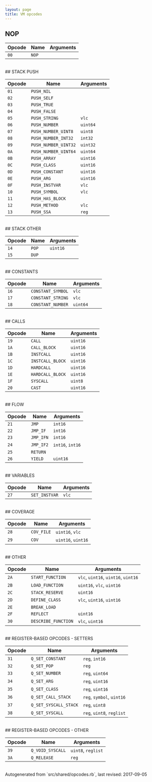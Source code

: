 ```yaml
---
layout: page
title: VM opcodes
---
```


## NOP

|Opcode |Name    |Arguments|
|-------|--------|---------|
|`00`|`NOP`||

<br>
## STACK PUSH

|Opcode |Name    |Arguments|
|-------|--------|---------|
|`01`|`PUSH_NIL`||
|`02`|`PUSH_SELF`||
|`03`|`PUSH_TRUE`||
|`04`|`PUSH_FALSE`||
|`05`|`PUSH_STRING`|`vlc`|
|`06`|`PUSH_NUMBER`|`uint64`|
|`07`|`PUSH_NUMBER_UINT8`|`uint8`|
|`08`|`PUSH_NUMBER_INT32`|`int32`|
|`09`|`PUSH_NUMBER_UINT32`|`uint32`|
|`0A`|`PUSH_NUMBER_UINT64`|`uint64`|
|`0B`|`PUSH_ARRAY`|`uint16`|
|`0C`|`PUSH_CLASS`|`uint16`|
|`0D`|`PUSH_CONSTANT`|`uint16`|
|`0E`|`PUSH_ARG`|`uint16`|
|`0F`|`PUSH_INSTVAR`|`vlc`|
|`10`|`PUSH_SYMBOL`|`vlc`|
|`11`|`PUSH_HAS_BLOCK`||
|`12`|`PUSH_METHOD`|`vlc`|
|`13`|`PUSH_SSA`|`reg`|

<br>
## STACK OTHER

|Opcode |Name    |Arguments|
|-------|--------|---------|
|`14`|`POP`|`uint16`|
|`15`|`DUP`||

<br>
## CONSTANTS

|Opcode |Name    |Arguments|
|-------|--------|---------|
|`16`|`CONSTANT_SYMBOL`|`vlc`|
|`17`|`CONSTANT_STRING`|`vlc`|
|`18`|`CONSTANT_NUMBER`|`uint64`|

<br>
## CALLS

|Opcode |Name    |Arguments|
|-------|--------|---------|
|`19`|`CALL`|`uint16`|
|`1A`|`CALL_BLOCK`|`uint16`|
|`1B`|`INSTCALL`|`uint16`|
|`1C`|`INSTCALL_BLOCK`|`uint16`|
|`1D`|`HARDCALL`|`uint16`|
|`1E`|`HARDCALL_BLOCK`|`uint16`|
|`1F`|`SYSCALL`|`uint8`|
|`20`|`CAST`|`uint16`|

<br>
## FLOW

|Opcode |Name    |Arguments|
|-------|--------|---------|
|`21`|`JMP`|`int16`|
|`22`|`JMP_IF`|`int16`|
|`23`|`JMP_IFN`|`int16`|
|`24`|`JMP_IF2`|`int16`, `int16`|
|`25`|`RETURN`||
|`26`|`YIELD`|`uint16`|

<br>
## VARIABLES

|Opcode |Name    |Arguments|
|-------|--------|---------|
|`27`|`SET_INSTVAR`|`vlc`|

<br>
## COVERAGE

|Opcode |Name    |Arguments|
|-------|--------|---------|
|`28`|`COV_FILE`|`uint16`, `vlc`|
|`29`|`COV`|`uint16`, `uint16`|

<br>
## OTHER

|Opcode |Name    |Arguments|
|-------|--------|---------|
|`2A`|`START_FUNCTION`|`vlc`, `uint16`, `uint16`, `uint16`|
|`2B`|`LOAD_FUNCTION`|`uint16`, `vlc`, `uint16`|
|`2C`|`STACK_RESERVE`|`uint16`|
|`2D`|`DEFINE_CLASS`|`vlc`, `uint16`, `uint16`|
|`2E`|`BREAK_LOAD`||
|`2F`|`REFLECT`|`uint16`|
|`30`|`DESCRIBE_FUNCTION`|`vlc`, `uint16`|

<br>
## REGISTER-BASED OPCODES - SETTERS

|Opcode |Name    |Arguments|
|-------|--------|---------|
|`31`|`Q_SET_CONSTANT`|`reg`, `int16`|
|`32`|`Q_SET_POP`|`reg`|
|`33`|`Q_SET_NUMBER`|`reg`, `uint64`|
|`34`|`Q_SET_ARG`|`reg`, `uint16`|
|`35`|`Q_SET_CLASS`|`reg`, `uint16`|
|`36`|`Q_SET_CALL_STACK`|`reg`, `symbol`, `uint16`|
|`37`|`Q_SET_SYSCALL_STACK`|`reg`, `uint8`|
|`38`|`Q_SET_SYSCALL`|`reg`, `uint8`, `reglist`|

<br>
## REGISTER-BASED OPCODES - OTHER

|Opcode |Name    |Arguments|
|-------|--------|---------|
|`39`|`Q_VOID_SYSCALL`|`uint8`, `reglist`|
|`3A`|`Q_RELEASE`|`reg`|

<br>
Autogenerated from `src/shared/opcodes.rb`, last revised: 2017-09-05
